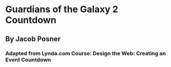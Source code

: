 # Guardians of the Galaxy 2 Countdown 
## By Jacob Posner
### Adapted from Lynda.com Course: Design the Web: Creating an Event Countdown